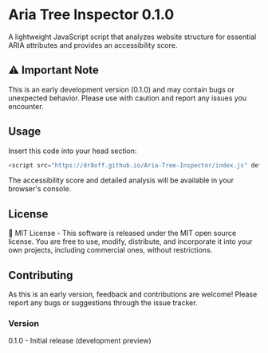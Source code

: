 # Aria Tree Inspector 0.1.0

A lightweight JavaScript script that analyzes website structure for essential ARIA attributes and provides an accessibility score.

## ⚠️ Important Note

This is an early development version (0.1.0) and may contain bugs or unexpected behavior. Please use with caution and report any issues you encounter.

## Usage

Insert this code into your head section:

```js
<script src="https://dr8off.github.io/Aria-Tree-Inspector/index.js" defer></script>
```

The accessibility score and detailed analysis will be available in your browser's console.

## License

📄 MIT License - This software is released under the MIT open source license. You are free to use, modify, distribute, and incorporate it into your own projects, including commercial ones, without restrictions.

## Contributing

As this is an early version, feedback and contributions are welcome! Please report any bugs or suggestions through the issue tracker.

### Version

0.1.0 - Initial release (development preview)

